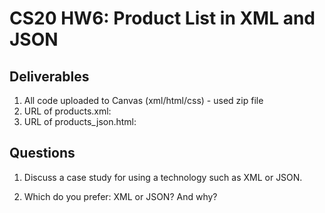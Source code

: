 # CS20 HW6: Product List in XML and JSON

## Deliverables
1. All code uploaded to Canvas (xml/html/css) - used zip file
2. URL of products.xml:
3. URL of products_json.html:

## Questions
1. Discuss a case study for using a technology such as XML or JSON.

2. Which do you prefer: XML or JSON? And why? 
